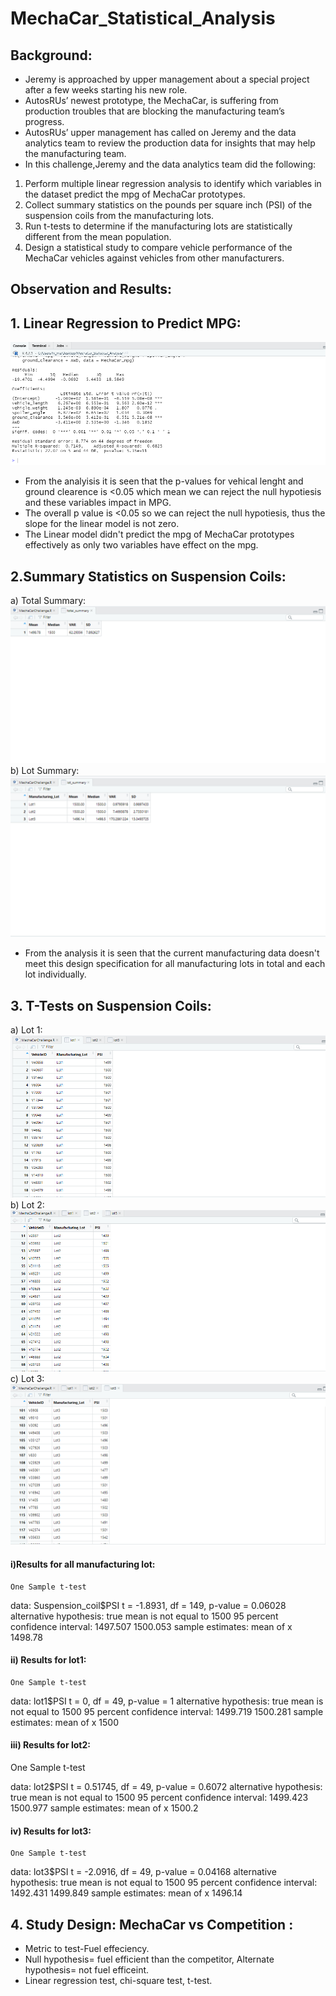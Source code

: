 # MechaCar_Statistical_Analysis
## Background:
* Jeremy is approached by upper management about a special project after a few weeks starting his new role.
* AutosRUs’ newest prototype, the MechaCar, is suffering from production troubles that are blocking the manufacturing team’s progress.
* AutosRUs’ upper management has called on Jeremy and the data analytics team to review the production data for insights that may help the manufacturing team.
* In this challenge,Jeremy and the data analytics team did the following:
1. Perform multiple linear regression analysis to identify which variables in the dataset predict the mpg of MechaCar prototypes.
2. Collect summary statistics on the pounds per square inch (PSI) of the suspension coils from the manufacturing lots.
3. Run t-tests to determine if the manufacturing lots are statistically different from the mean population.
4. Design a statistical study to compare vehicle performance of the MechaCar vehicles against vehicles from other manufacturers.

## Observation and Results:
## 1. Linear Regression to Predict MPG:
![](https://github.com/Spandanson/MechaCar_Statistical_Analysis/blob/master/MechaCar_Statistical_Analysis/Resources/Linear%20Regression%20to%20Predict%20MPG.png)
* From the analyisis it is seen that the p-values for vehical lenght and ground clearence is <0.05 which mean we can reject the null hypotiesis and these variables
  impact in MPG.
* The overall p value is <0.05 so we can reject the null hypotiesis, thus the slope for the linear model is not zero.
* The Linear model didn't predict the mpg of MechaCar prototypes effectively as only two variables have effect on the mpg.

## 2.Summary Statistics on Suspension Coils: 
a) Total Summary:
![](https://github.com/Spandanson/MechaCar_Statistical_Analysis/blob/master/MechaCar_Statistical_Analysis/Resources/Total_summary.png)
b) Lot Summary:
![](https://github.com/Spandanson/MechaCar_Statistical_Analysis/blob/master/MechaCar_Statistical_Analysis/Resources/Lot_summary.png)
* From the analysis it is seen that the current manufacturing data doesn't meet this design specification for all manufacturing lots in total and each lot individually.
## 3. T-Tests on Suspension Coils:
a) Lot 1:
   ![](https://github.com/Spandanson/MechaCar_Statistical_Analysis/blob/master/MechaCar_Statistical_Analysis/Resources/lot%201.png)
b) Lot 2: 
   ![](https://github.com/Spandanson/MechaCar_Statistical_Analysis/blob/master/MechaCar_Statistical_Analysis/Resources/lot%202.png)
c) Lot 3:
   ![](https://github.com/Spandanson/MechaCar_Statistical_Analysis/blob/master/MechaCar_Statistical_Analysis/Resources/Lot%203.png)
   
#### i)Results for all manufacturing lot:
	One Sample t-test
data:  Suspension_coil$PSI
t = -1.8931, df = 149, p-value = 0.06028
alternative hypothesis: true mean is not equal to 1500
95 percent confidence interval:
 1497.507 1500.053
sample estimates:
mean of x 
  1498.78 
#### ii) Results for lot1:

	One Sample t-test

data:  lot1$PSI
t = 0, df = 49, p-value = 1
alternative hypothesis: true mean is not equal to 1500
95 percent confidence interval:
 1499.719 1500.281
sample estimates:
mean of x 
     1500 
#### iii) Results for lot2:
One Sample t-test

data:  lot2$PSI
t = 0.51745, df = 49, p-value = 0.6072
alternative hypothesis: true mean is not equal to 1500
95 percent confidence interval:
 1499.423 1500.977
sample estimates:
mean of x 
   1500.2 
#### iv) Results for lot3:
	One Sample t-test

data:  lot3$PSI
t = -2.0916, df = 49, p-value = 0.04168
alternative hypothesis: true mean is not equal to 1500
95 percent confidence interval:
 1492.431 1499.849
sample estimates:
mean of x 
  1496.14 
## 4. Study Design: MechaCar vs Competition :
* Metric to test-Fuel effeciency.
* Null hypothesis= fuel efficient than the competitor, Alternate hypothesis= not fuel efficeint.
* Linear regression test, chi-square test, t-test.

   
